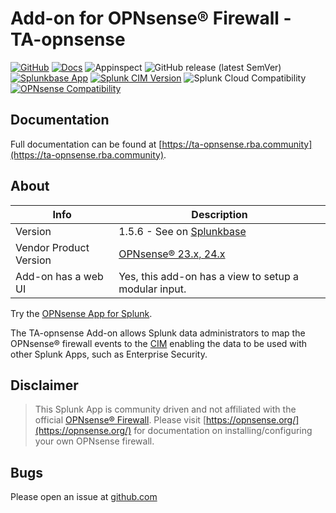 # Add-on for OPNsense® Firewall - TA-opnsense

[![GitHub](https://img.shields.io/github/license/rba-community/TA-opnsense)]()
[![Docs](https://github.com/rba-community/TA-opnsense/actions/workflows/deploy-docs.yml/badge.svg)](https://ta-opnsense.rba.community/)
![Appinspect](https://github.com/rba-community/TA-opnsense/actions/workflows/appinspect.yml/badge.svg)
![GitHub release (latest SemVer)](https://img.shields.io/github/v/release/rba-community/TA-opnsense)
[![Splunkbase App](https://img.shields.io/badge/Splunkbase-TA--opnsense-blue)](https://splunkbase.splunk.com/app/4538/)
[![Splunk CIM Version](https://img.shields.io/badge/Splunk%20CIM%20Version-5.x%20-success)](https://docs.splunk.com/Documentation/CIM/latest/User/Overview)
![Splunk Cloud Compatibility](https://img.shields.io/badge/Splunk%20Cloud%20Ready-Victoria%20|%20Classic-informational?logo=splunk)
[![OPNsense Compatibility](https://img.shields.io/badge/OPNsense%20Compatibility-23,24-orange?logo=opnsense)](https://opnsense.org/)

## Documentation

Full documentation can be found at [https://ta-opnsense.rba.community](https://ta-opnsense.rba.community).

## About

 Info | Description
------|----------
Version | 1.5.6 - See on [Splunkbase](https://splunkbase.splunk.com/app/4538/)
Vendor Product Version | [OPNsense® 23.x, 24.x](https://opnsense.org/)
Add-on has a web UI | Yes, this add-on has a view to setup a modular input.

Try the [OPNsense App for Splunk](https://splunkbase.splunk.com/app/5372/).

The TA-opnsense Add-on allows Splunk data administrators to map the OPNsense® firewall events to the [CIM](https://docs.splunk.com/Splexicon:CommonInformationModel) enabling the data to be used with other Splunk Apps, such as Enterprise Security.

## Disclaimer

> This Splunk App is community driven and not affiliated with the official [OPNsense® Firewall](https://opnsense.org/). Please visit [https://opnsense.org/](https://opnsense.org/) for documentation on installing/configuring your own OPNsense firewall.

## Bugs

Please open an issue at [github.com](https://github.com/rba-community/TA-opnsense/issues)
